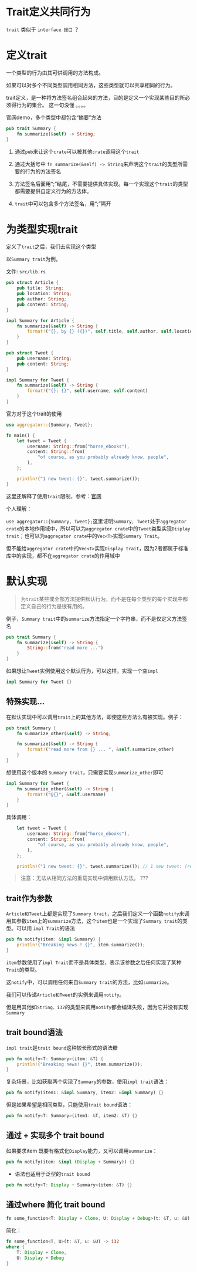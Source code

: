 # Trait定义共同行为

`trait` 类似于 `interface 接口` ？

# 定义trait

一个类型的行为由其可供调用的方法构成。

如果可以对多个不同类型调用相同方法，这些类型就可以共享相同的行为。

trait定义，是一种将方法签名组合起来的方法，目的是定义一个实现某些目的所必须得行为的集合。 这一句没懂 。。。。

官网demo，多个类型中都包含“摘要”方法

```rs
pub trait Summary {
    fn summarize(&self) -> String;
}
```

1. 通过`pub`来让这个`crate`可以被其他`crate`调用这个`trait`

2. 通过大括号中 `fn summarize(&self) -> String`来声明这个`trait`的类型所需要的行为的方法签名

3. 方法签名后面用“;”结尾，不需要提供具体实现。每一个实现这个`trait`的类型都需要提供自定义行为的方法体。

4. `trait`中可以包含多个方法签名，用“;”隔开

# 为类型实现trait

定义了`trait`之后，我们去实现这个类型

以`Summary trait`为例，

文件: `src/lib.rs`

```rs
pub struct Article {
    pub title: String;
    pub location: String;
    pub author: String;
    pub content: String;
}

impl Summary for Article {
    fn summarize(&self) -> String {
        format!("{}, by {} ({})", self.title, self.author, self.location);
    }
}

pub struct Tweet {
    pub username: String;
    pub content: String;
}

impl Summary for Tweet {
    fn summarize(&self) -> String {
        format!("{}: {}", self.username, self.content)
    }
}
```

官方对于这个trait的使用

```rs
use aggregator::{Summary, Tweet};

fn main() {
    let tweet = Tweet {
        username: String::from("horse_ebooks"),
        content: String::from(
            "of course, as you probably already know, people",
        ),
    };

    println!("1 new tweet: {}", tweet.summarize());
}
```

这里还解释了使用`trait`限制，参考：[官网](https://kaisery.github.io/trpl-zh-cn/ch10-02-traits.html#%E4%B8%BA%E7%B1%BB%E5%9E%8B%E5%AE%9E%E7%8E%B0-trait)

个人理解：

`use aggregator::{Summary, Tweet};`这里证明`Summary, Tweet`处于`aggregator crate`的本地作用域中，所以可以为`aggregator crate`中的`Tweet`类型实现`Display trait`；也可以为`aggregator crate`中的`Vec<T>`实现`Summary Trait`。

但不能给`aggregator crate`中的`Vec<T>`实现`Display trait`，因为2者都属于标准库中的实现，都不在`aggregator crate`的作用域中

# 默认实现

> 为`trait`某些或全部方法提供默认行为，而不是在每个类型的每个实现中都定义自己的行为是很有用的。

例子，`Summary trait`中的`summarize`方法指定一个字符串，而不是仅定义方法签名

```rs
pub trait Summary {
    fn summarize(&self) -> String {
        String::from("read more ...")
    }
}
```

如果想让`Tweet`实例使用这个默认行为，可以这样，实现一个空`impl`

```rs
impl Summary for Tweet {}
```

## 特殊实现...

在默认实现中可以调用`trait`上的其他方法，即使这些方法么有被实现。例子：

```rs
pub trait Summary {
    fn summarize_other(&self) -> String;

    fn summarize(&self) -> String {
        format!("read more from {} ... ", &self.summarize_other)
    }
}
```

想使用这个版本的 `Summary trait`，只需要实现`summarize_other`即可

```rs
impl Summary for Tweet {
    fn summarize_other(&self) -> String {
        format!("@{}", &self.username)
    }
}
```

具体调用：

```rs
    let tweet = Tweet {
        username: String::from("horse_ebooks"),
        content: String::from(
            "of course, as you probably already know, people",
        ),
    };

    println!("1 new tweet: {}", tweet.summarize()); // 1 new tweet: (read more from @horse_ebooks...)。

```

> 注意：无法从相同方法的重载实现中调用默认方法。 ???

## trait作为参数

`Article和Tweet`上都是实现了`Summary trait`，之后我们定义一个函数`notify`来调用其参数`item`上的`summarize`方法，这个`item`也是一个实现了`Summary trait`的类型。可以用 `impl Trait`的语法

```rs
pub fn notify(item: &impl Summary) {
    println!("Breaking news ! {}", item.summarize());
}
```

`item`参数使用了`impl Trait`而不是具体类型，表示该参数之后任何实现了某种`Trait`的类型。

这`notify`中，可以调用任何来自`Summary trait`的方法，比如`summarize`。

我们可以传递`Article和Tweet`的实例来调用`notify`。

但是用其他如`String、i32`的类型来调用`notify`都会编译失败，因为它并没有实现`Summary`

## trait bound语法

`impl trait`是`trait bound`这种较长形式的语法糖

```rs
pub fn notify<T: Summary>(item: &T) {
    println!("Breaking news! {}", item.summarize());
}
```

复杂场景，比如获取两个实现了`Summary`的参数，使用`impl trait`语法：

```rs
pub fn notify(item1: &impl Summary, item2: &impl Summary) {}
```

但是如果希望是相同类型，只能使用`trait bound`语法：

```rs
pub fn notify<T: Summary>(item1: &T, item2: &T) {}
```

## 通过 + 实现多个 trait bound

如果要求item 既要有格式化`Display`能力，又可以调用`summarize`：

```rs
pub fn notify(item: &impl (Display + Summary)) {}
```

 + 语法也适用于泛型的`trait bound`

 ```rs
pub fn notify<T: Display + Summary>(item: &T) {}
 ```

## 通过where 简化 trait bound

```rs
fn some_function<T: Display + Clone, U: Display + Debug>(t: &T, u: &U) -> i32 {}
```

简化：

```rs
fn some_function<T, U>(t: &T, u: &U) -> i32 
where {
    T: Display + Clone,
    U: Display + Debug
}
```

